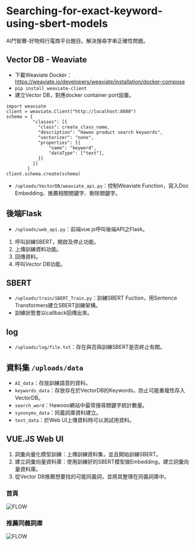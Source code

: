 # Searching-for-exact-keyword-using-sbert-models
AI鬥智賽-好物飛行電商平台題目。解決搜尋字串正確性問題。

## Vector DB - Weaviate

* 下載Weaviate Docker：https://weaviate.io/developers/weaviate/installation/docker-compose
* ```pip install weaviate-client```
* 建立Vector DB，對應docker container port設置。
```
import weaviate
client = weaviate.Client("http://localhost:8080")
schema = {
          "classes": [{
            "class": create_class_name,
            "description": "Hawoo product search keywords",
            "vectorizer": "none",
            "properties": [{
                "name": "keyword",
                "dataType": ["text"],
            }]
          }]
        }
client.schema.create(schema)
```
* `/uploads/VectorDB/weaviate_api.py`：控制Weaviate Function，寫入Doc Embedding、推薦相關關鍵字、刪除關鍵字。

## 後端Flask

* `/uploads/web_api.py`：前端vue.js呼叫後端API之Flask。
1. 呼叫訓練SBERT，開啟及停止功能。
2. 上傳訓練資料功能。
3. 回傳資料。
4. 呼叫Vector DB功能。

## SBERT
* `/uploads/train/SBERT_Train.py`：訓練SBERT Fuction，用Sentence Transformers建立SBERT訓練架構。
* 訓練狀態會以callback回傳出來。

## log
* `/uploads/log/file.txt`：存在與否與訓練SBERT是否終止有關。

## 資料集 `/uploads/data`
*  `AI_data`：存放訓練語意的資料。
*  `keywords_data`：存放存在於VectorDB的Keywords，防止可能重複性存入VectorDB。
*  `search_word`：Hawooo網站中最常搜尋關鍵字統計數量。
*  `synonyms_data`：同義詞庫資料建立。
*  `test_data`：於Web UI上傳資料時可以測試用資料。

## VUE.JS Web UI
1. 詞彙向量化模型訓練：上傳訓練資料集，並且開始訓練SBERT。
2. 建立詞彙向量資料庫：使用訓練好的SBERT模型做Embedding，建立詞彙向量資料庫。
3. 從Vector DB推薦想要找的可能同義詞，並將其整理在同義詞庫中。
### 首頁
![FLOW](https://github.com/fredericklee602/Searching-for-exact-keyword-using-sbert-models/blob/main/sceenshot/home.PNG)
### 推薦同義詞庫
![FLOW](https://github.com/fredericklee602/Searching-for-exact-keyword-using-sbert-models/blob/main/sceenshot/synonyms.PNG)




